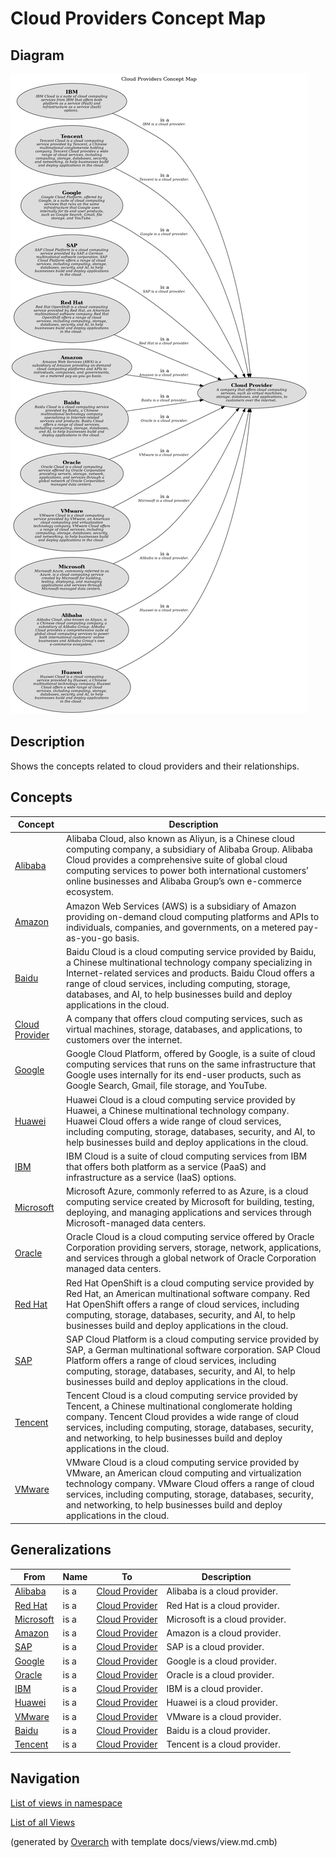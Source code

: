 # Cloud Providers Concept Map

## Diagram
![Cloud Providers Concept Map](../../../software-development/cloud/provider/concept-view.png)

## Description
Shows the concepts related to cloud providers and their relationships.

## Concepts
| Concept | Description |
|---|---|
| [Alibaba](../../../software-development/cloud/provider/alibaba.md)| Alibaba Cloud, also known as Aliyun, is a Chinese cloud computing company, a subsidiary of Alibaba Group. Alibaba Cloud provides a comprehensive suite of global cloud computing services to power both international customers’ online businesses and Alibaba Group’s own e-commerce ecosystem. |
| [Amazon](../../../software-development/cloud/provider/amazon.md)| Amazon Web Services (AWS) is a subsidiary of Amazon providing on-demand cloud computing platforms and APIs to individuals, companies, and governments, on a metered pay-as-you-go basis. |
| [Baidu](../../../software-development/cloud/provider/baidu.md)| Baidu Cloud is a cloud computing service provided by Baidu, a Chinese multinational technology company specializing in Internet-related services and products. Baidu Cloud offers a range of cloud services, including computing, storage, databases, and AI, to help businesses build and deploy applications in the cloud. |
| [Cloud Provider](../../../software-development/cloud/cloud-provider.md)| A company that offers cloud computing services, such as virtual machines, storage, databases, and applications, to customers over the internet. |
| [Google](../../../software-development/cloud/provider/google.md)| Google Cloud Platform, offered by Google, is a suite of cloud computing services that runs on the same infrastructure that Google uses internally for its end-user products, such as Google Search, Gmail, file storage, and YouTube. |
| [Huawei](../../../software-development/cloud/provider/huawei.md)| Huawei Cloud is a cloud computing service provided by Huawei, a Chinese multinational technology company. Huawei Cloud offers a wide range of cloud services, including computing, storage, databases, security, and AI, to help businesses build and deploy applications in the cloud. |
| [IBM](../../../software-development/cloud/provider/ibm.md)| IBM Cloud is a suite of cloud computing services from IBM that offers both platform as a service (PaaS) and infrastructure as a service (IaaS) options. |
| [Microsoft](../../../software-development/cloud/provider/microsoft.md)| Microsoft Azure, commonly referred to as Azure, is a cloud computing service created by Microsoft for building, testing, deploying, and managing applications and services through Microsoft-managed data centers. |
| [Oracle](../../../software-development/cloud/provider/oracle.md)| Oracle Cloud is a cloud computing service offered by Oracle Corporation providing servers, storage, network, applications, and services through a global network of Oracle Corporation managed data centers. |
| [Red Hat](../../../software-development/cloud/provider/redhat.md)| Red Hat OpenShift is a cloud computing service provided by Red Hat, an American multinational software company. Red Hat OpenShift offers a range of cloud services, including computing, storage, databases, security, and AI, to help businesses build and deploy applications in the cloud. |
| [SAP](../../../software-development/cloud/provider/sap.md)| SAP Cloud Platform is a cloud computing service provided by SAP, a German multinational software corporation. SAP Cloud Platform offers a range of cloud services, including computing, storage, databases, security, and AI, to help businesses build and deploy applications in the cloud. |
| [Tencent](../../../software-development/cloud/provider/tencent.md)| Tencent Cloud is a cloud computing service provided by Tencent, a Chinese multinational conglomerate holding company. Tencent Cloud provides a wide range of cloud services, including computing, storage, databases, security, and networking, to help businesses build and deploy applications in the cloud. |
| [VMware](../../../software-development/cloud/provider/vmware.md)| VMware Cloud is a cloud computing service provided by VMware, an American cloud computing and virtualization technology company. VMware Cloud offers a range of cloud services, including computing, storage, databases, security, and networking, to help businesses build and deploy applications in the cloud. |

## Generalizations
| From | Name | To | Description |
|---|---|---|---|
| [Alibaba](../../../software-development/cloud/provider/alibaba.md) | is a | [Cloud Provider](../../../software-development/cloud/cloud-provider.md) | Alibaba is a cloud provider. |
| [Red Hat](../../../software-development/cloud/provider/redhat.md) | is a | [Cloud Provider](../../../software-development/cloud/cloud-provider.md) | Red Hat is a cloud provider. |
| [Microsoft](../../../software-development/cloud/provider/microsoft.md) | is a | [Cloud Provider](../../../software-development/cloud/cloud-provider.md) | Microsoft is a cloud provider. |
| [Amazon](../../../software-development/cloud/provider/amazon.md) | is a | [Cloud Provider](../../../software-development/cloud/cloud-provider.md) | Amazon is a cloud provider. |
| [SAP](../../../software-development/cloud/provider/sap.md) | is a | [Cloud Provider](../../../software-development/cloud/cloud-provider.md) | SAP is a cloud provider. |
| [Google](../../../software-development/cloud/provider/google.md) | is a | [Cloud Provider](../../../software-development/cloud/cloud-provider.md) | Google is a cloud provider. |
| [Oracle](../../../software-development/cloud/provider/oracle.md) | is a | [Cloud Provider](../../../software-development/cloud/cloud-provider.md) | Oracle is a cloud provider. |
| [IBM](../../../software-development/cloud/provider/ibm.md) | is a | [Cloud Provider](../../../software-development/cloud/cloud-provider.md) | IBM is a cloud provider. |
| [Huawei](../../../software-development/cloud/provider/huawei.md) | is a | [Cloud Provider](../../../software-development/cloud/cloud-provider.md) | Huawei is a cloud provider. |
| [VMware](../../../software-development/cloud/provider/vmware.md) | is a | [Cloud Provider](../../../software-development/cloud/cloud-provider.md) | VMware is a cloud provider. |
| [Baidu](../../../software-development/cloud/provider/baidu.md) | is a | [Cloud Provider](../../../software-development/cloud/cloud-provider.md) | Baidu is a cloud provider. |
| [Tencent](../../../software-development/cloud/provider/tencent.md) | is a | [Cloud Provider](../../../software-development/cloud/cloud-provider.md) | Tencent is a cloud provider. |

## Navigation
[List of views in namespace](./views-in-namespace.md)

[List of all Views](../../../views.md)


(generated by [Overarch](https://github.com/soulspace-org/overarch) with template docs/views/view.md.cmb)

